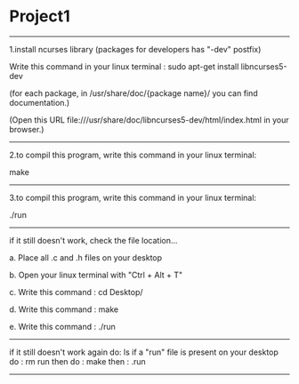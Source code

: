 # Project1

---------------------------------------------------------------------------------------

1.install ncurses library (packages for developers has "-dev" postfix)

Write this command in your linux terminal : sudo apt-get install libncurses5-dev

(for each package, in /usr/share/doc/{package name}/ you can find documentation.)

(Open this URL file:///usr/share/doc/libncurses5-dev/html/index.html in your browser.)


---------------------------------------------------------------------------------------

2.to compil this program, write this command in your linux terminal: 

make

---------------------------------------------------------------------------------------

3.to compil this program, write this command in your linux terminal: 

./run

---------------------------------------------------------------------------------------

if it still doesn't work, check the file location...

a. Place all .c and .h files on your desktop

b. Open your linux terminal with "Ctrl + Alt + T"

c. Write this command : cd Desktop/

d. Write this command : make

e. Write this command : ./run

---------------------------------------------------------------------------------------

if it still doesn't work again do: ls
if a "run" file is present on your desktop do : rm run
then do : make
then : .run

---------------------------------------------------------------------------------------
